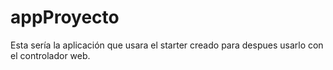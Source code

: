 # appProyecto
Esta sería la aplicación que usara el starter creado para despues usarlo con el controlador web.
